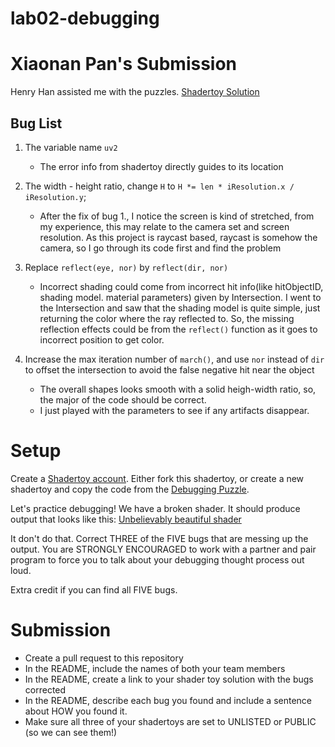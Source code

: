 # lab02-debugging

# Xiaonan Pan's Submission

Henry Han assisted me with the puzzles.
[Shadertoy Solution](https://www.shadertoy.com/view/tcsfWf)

## Bug List

1. The variable name `uv2`

   - The error info from shadertoy directly guides to its location
2. The width - height ratio, change `H` to `H *= len * iResolution.x / iResolution.y`; 
   - After the fix of bug 1., I notice the screen is kind of stretched, from my experience, this may relate  to the camera set and  screen resolution. As this project is raycast based, raycast is somehow the camera, so I go through its code first and find the problem
3. Replace `reflect(eye, nor)` by `reflect(dir, nor)`
   - Incorrect shading could come from incorrect hit info(like hitObjectID, shading model. material parameters) given by Intersection. I went to the Intersection and saw that the shading model is quite simple, just returning the color where the ray reflected to.  So, the missing reflection effects could be from the `reflect()` function as it goes to incorrect position to get color.
4. Increase the max iteration number of `march()`, and use `nor` instead of `dir` to offset the intersection to avoid the false negative hit near the object 
   -  The overall shapes looks smooth with a solid heigh-width ratio, so, the major of the code should be correct.
   - I just played with the parameters to see if any artifacts disappear.


# Setup 

Create a [Shadertoy account](https://www.shadertoy.com/). Either fork this shadertoy, or create a new shadertoy and copy the code from the [Debugging Puzzle](https://www.shadertoy.com/view/flGfRc).

Let's practice debugging! We have a broken shader. It should produce output that looks like this:
[Unbelievably beautiful shader](https://user-images.githubusercontent.com/1758825/200729570-8e10a37a-345d-4aff-8eff-6baf54a32a40.webm)

It don't do that. Correct THREE of the FIVE bugs that are messing up the output. You are STRONGLY ENCOURAGED to work with a partner and pair program to force you to talk about your debugging thought process out loud.

Extra credit if you can find all FIVE bugs.

# Submission
- Create a pull request to this repository
- In the README, include the names of both your team members
- In the README, create a link to your shader toy solution with the bugs corrected
- In the README, describe each bug you found and include a sentence about HOW you found it.
- Make sure all three of your shadertoys are set to UNLISTED or PUBLIC (so we can see them!)
